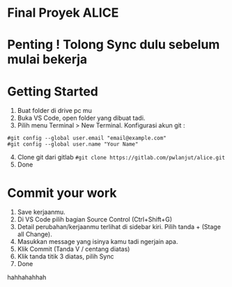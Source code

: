 # Final Proyek ALICE

# Penting ! Tolong Sync dulu sebelum mulai bekerja

# Getting Started
1. Buat folder di drive pc mu
2. Buka VS Code, open folder yang dibuat tadi.
3. Pilih menu Terminal > New Terminal. Konfigurasi akun git :
```
#git config --global user.email "email@example.com"
#git config --global user.name "Your Name"
```

4. Clone git dari gitlab
``#git clone https://gitlab.com/pwlanjut/alice.git``
5. Done

# Commit your work
1. Save kerjaanmu.
2. Di VS Code pilih bagian Source Control (Ctrl+Shift+G)
3. Detail perubahan/kerjaanmu terlihat di sidebar kiri. Pilih tanda + (Stage all Change).
4. Masukkan message yang isinya kamu tadi ngerjain apa.
5. Klik Commit (Tanda V / centang diatas)
6. Klik tanda titik 3 diatas, pilih Sync
7. Done

hahhahahhah
